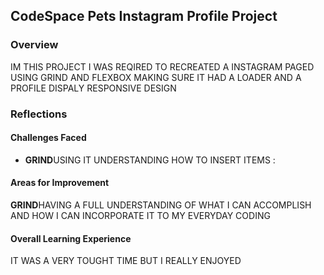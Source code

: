 
## **CodeSpace Pets Instagram Profile Project**

### Overview

IM THIS PROJECT I WAS REQIRED TO RECREATED A INSTAGRAM PAGED USING GRIND AND FLEXBOX MAKING SURE IT HAD A LOADER AND A PROFILE DISPALY RESPONSIVE DESIGN 

### Reflections


#### Challenges Faced

- **GRIND**USING IT UNDERSTANDING HOW TO INSERT ITEMS : 

#### Areas for Improvement
**GRIND**HAVING A FULL UNDERSTANDING OF WHAT I CAN ACCOMPLISH AND HOW I CAN INCORPORATE IT TO MY EVERYDAY CODING 

#### Overall Learning Experience

IT WAS A VERY TOUGHT TIME BUT I REALLY ENJOYED

